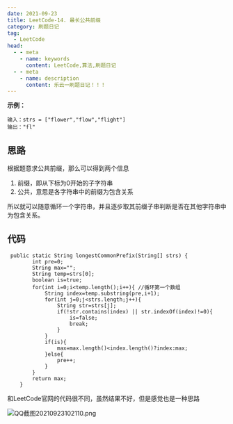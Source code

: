 ```yaml
---
date: 2021-09-23
title: LeetCode-14. 最长公共前缀
category: 刷题日记
tag:
  - LeetCode
head:
  - - meta
    - name: keywords
      content: LeetCode,算法,刷题日记
  - - meta
    - name: description
      content: 乐云一刷题日记！！！
---
```

**示例：**
```
输入：strs = ["flower","flow","flight"]
输出："fl"
```
## 思路
根据题意求公共前缀，那么可以得到两个信息
1. 前缀，即从下标为0开始的子字符串
2. 公共，意思是各字符串中的前缀为包含关系

所以就可以随意循环一个字符串，并且逐步取其前缀子串判断是否在其他字符串中为包含关系。

## 代码
```
 public static String longestCommonPrefix(String[] strs) {
        int pre=0;
        String max="";
        String temp=strs[0];
        boolean is=true;
        for(int i=0;i<temp.length();i++){ //循环第一个数组
            String index=temp.substring(pre,i+1);
            for(int j=0;j<strs.length;j++){
                String str=strs[j];
                if(!str.contains(index) || str.indexOf(index)!=0){
                    is=false;
                    break;
                }
            }
            if(is){
                max=max.length()<index.length()?index:max;
            }else{
                pre++;
            }
        }
        return max;
    }
```
和LeetCode官网的代码很不同，虽然结果不好，但是感觉也是一种思路

![QQ截图20210923102110.png](https://leyuna-blog-img.oss-cn-hangzhou.aliyuncs.com/image/2021-09-23/QQ截图20210923102110.png)
